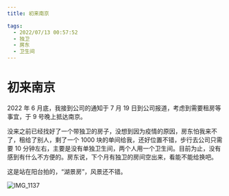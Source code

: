 ```yaml
---
title: 初来南京

tags:
  - 2022/07/13 00:57:52
  - 独卫
  - 房东
  - 卫生间
---
```


# 初来南京

2022 年 6 月底，我接到公司的通知于 7 月 19 日到公司报道，考虑到需要租房等事宜，于 9 号晚上抵达南京。

没来之前已经找好了一个带独卫的房子，没想到因为疫情的原因，房东怕我来不了，租给了别人，剩了一个 1000 块的单间给我，还好位置不错，步行去公司只需要 10 分钟左右，主要是没有单独卫生间，两个人用一个卫生间。目前为止，没有感到有什么不方便的。房东说，下个月有独卫的房间空出来，看能不能给换吧。

这是站在阳台拍的，“湖景房”，风景还不错。

![IMG_1137](https://zfh-nanjing-bucket.oss-cn-nanjing.aliyuncs.com/blog-images/初来南京.jpg)
